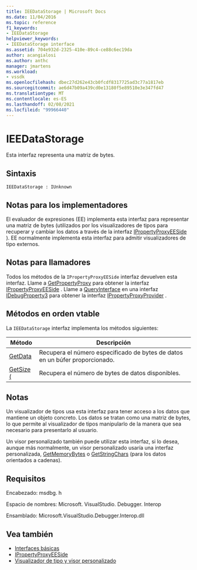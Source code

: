 ```yaml
---
title: IEEDataStorage | Microsoft Docs
ms.date: 11/04/2016
ms.topic: reference
f1_keywords:
- IEEDataStorage
helpviewer_keywords:
- IEEDataStorage interface
ms.assetid: 704e932d-2325-410e-89c4-ce88c6ec19da
author: acangialosi
ms.author: anthc
manager: jmartens
ms.workload:
- vssdk
ms.openlocfilehash: dbec27d262e43cb0fcdf8317725ad3c77a1817eb
ms.sourcegitcommit: ae6d47b09a439cd0e13180f5e89510e3e347fd47
ms.translationtype: MT
ms.contentlocale: es-ES
ms.lasthandoff: 02/08/2021
ms.locfileid: "99966440"
---
```

# <a name="ieedatastorage"></a>IEEDataStorage
Esta interfaz representa una matriz de bytes.

## <a name="syntax"></a>Sintaxis

```
IEEDataStorage : IUnknown
```

## <a name="notes-for-implementers"></a>Notas para los implementadores
 El evaluador de expresiones (EE) implementa esta interfaz para representar una matriz de bytes (utilizados por los visualizadores de tipos para recuperar y cambiar los datos a través de la interfaz [IPropertyProxyEESide](../../../extensibility/debugger/reference/ipropertyproxyeeside.md) ). EE normalmente implementa esta interfaz para admitir visualizadores de tipo externos.

## <a name="notes-for-callers"></a>Notas para llamadores
 Todos los métodos de la `IPropertyProxyEESide` interfaz devuelven esta interfaz. Llame a [GetPropertyProxy](../../../extensibility/debugger/reference/ipropertyproxyprovider-getpropertyproxy.md) para obtener la interfaz [IPropertyProxyEESide](../../../extensibility/debugger/reference/ipropertyproxyeeside.md) . Llame a [QueryInterface](/cpp/atl/queryinterface) en una interfaz [IDebugProperty3](../../../extensibility/debugger/reference/idebugproperty3.md) para obtener la interfaz [IPropertyProxyProvider](../../../extensibility/debugger/reference/ipropertyproxyprovider.md) .

## <a name="methods-in-vtable-order"></a>Métodos en orden vtable
 La `IEEDataStorage` interfaz implementa los métodos siguientes:

|Método|Descripción|
|------------|-----------------|
|[GetData](../../../extensibility/debugger/reference/ieedatastorage-getdata.md)|Recupera el número especificado de bytes de datos en un búfer proporcionado.|
|[GetSize (](../../../extensibility/debugger/reference/ieedatastorage-getsize.md)|Recupera el número de bytes de datos disponibles.|

## <a name="remarks"></a>Notas
 Un visualizador de tipos usa esta interfaz para tener acceso a los datos que mantiene un objeto concreto. Los datos se tratan como una matriz de bytes, lo que permite al visualizador de tipos manipularlo de la manera que sea necesario para presentarlo al usuario.

 Un visor personalizado también puede utilizar esta interfaz, si lo desea, aunque más normalmente, un visor personalizado usaría una interfaz personalizada, [GetMemoryBytes](../../../extensibility/debugger/reference/idebugproperty2-getmemorybytes.md) o [GetStringChars](../../../extensibility/debugger/reference/idebugproperty3-getstringchars.md) (para los datos orientados a cadenas).

## <a name="requirements"></a>Requisitos
 Encabezado: msdbg. h

 Espacio de nombres: Microsoft. VisualStudio. Debugger. Interop

 Ensamblado: Microsoft.VisualStudio.Debugger.Interop.dll

## <a name="see-also"></a>Vea también
- [Interfaces básicas](../../../extensibility/debugger/reference/core-interfaces.md)
- [IPropertyProxyEESide](../../../extensibility/debugger/reference/ipropertyproxyeeside.md)
- [Visualizador de tipo y visor personalizado](../../../extensibility/debugger/type-visualizer-and-custom-viewer.md)
